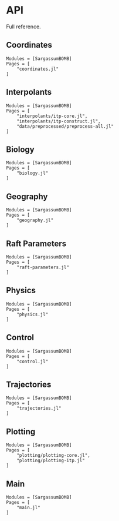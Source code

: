 # API

Full reference.

## Coordinates

```@autodocs
Modules = [SargassumBOMB]
Pages = [
    "coordinates.jl"
]
```

## Interpolants

<!-- preprocess-all.jl is inclded by itp-construct.jl, not sure why it needs to be included twice -->
```@autodocs
Modules = [SargassumBOMB]
Pages = [
    "interpolants/itp-core.jl",
    "interpolants/itp-construct.jl",
    "data/preprocessed/preprocess-all.jl" 
]
```

## Biology

```@autodocs
Modules = [SargassumBOMB]
Pages = [
    "biology.jl"
]
```

## Geography

```@autodocs
Modules = [SargassumBOMB]
Pages = [
    "geography.jl"
]
```

## Raft Parameters

```@autodocs
Modules = [SargassumBOMB]
Pages = [
    "raft-parameters.jl"
]
```

## Physics

```@autodocs
Modules = [SargassumBOMB]
Pages = [
    "physics.jl"
]
```

## Control

```@autodocs
Modules = [SargassumBOMB]
Pages = [
    "control.jl"
]
```

## Trajectories

```@autodocs
Modules = [SargassumBOMB]
Pages = [
    "trajectories.jl"
]
```

## Plotting

```@autodocs
Modules = [SargassumBOMB]
Pages = [
    "plotting/plotting-core.jl",
    "plotting/plotting-itp.jl"
]
```

## Main

```@autodocs
Modules = [SargassumBOMB]
Pages = [
    "main.jl"
]
```